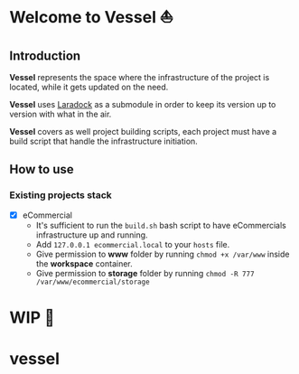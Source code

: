 # Welcome to Vessel ⛵
## Introduction
**Vessel** represents the space where the infrastructure of the project is located, while it gets updated on the need.

**Vessel** uses [Laradock](https://github.com/laradock/laradock) as a submodule in order to keep its version up to version with what in the air.

**Vessel** covers as well project building scripts, each project must have a build script that handle the infrastructure initiation.

## How to use
### Existing projects stack
- [x] eCommercial
    - It's sufficient to run the `build.sh` bash script to have eCommercials infrastructure up and running.
    - Add `127.0.0.1 ecommercial.local` to your `hosts` file.
    - Give permission to **www** folder by running `chmod +x /var/www` inside the **workspace** container.
    - Give permission to **storage** folder by running `chmod -R 777 /var/www/ecommercial/storage`

# WIP :construction:
# vessel
